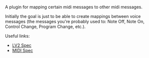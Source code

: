 A plugin for mapping certain midi messages to other midi messages.

Initially the goal is just to be able to create mappings between voice messages
(the messages you're probably used to: Note Off, Note On, Control Change,
Program Change, etc.).

Useful links:

- [LV2 Spec](https://lv2plug.in)
- [MIDI Spec](https://www.midi.org/specifications/midi-2-0-specifications/ump-protocol-specifications)
